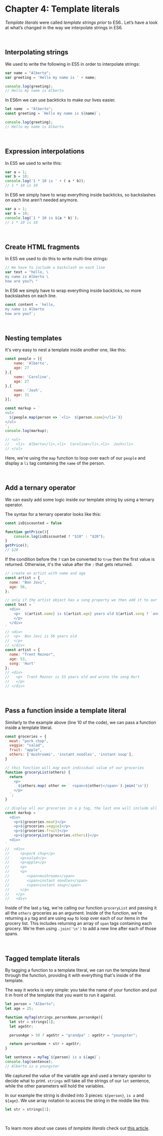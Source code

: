 # Chapter 4: Template literals

*Template literals* were called *template strings prior* to ES6.. Let’s have a look at what’s changed in the way we interpolate strings in ES6.

&nbsp;

## Interpolating strings

We used to write the following in ES5 in order to interpolate strings:

```JavaScript
var name = "Alberto";
var greeting = 'Hello my name is ' + name;

console.log(greeting);
// Hello my name is Alberto
```

In ES6m we can use backticks to make our lives easier.

```JavaScript
let name  = "Alberto";
const greeting = `Hello my name is ${name}`;

console.log(greeting);
// Hello my name is Alberto
```

&nbsp;

## Expression interpolations

In ES5 we used to write this:

```JavaScript
var a = 1;
var b = 10;
console.log('1 * 10 is ' + ( a * b));
// 1 * 10 is 10

```

In ES6 we simply have to wrap everything inside backticks, so backslashes on each line aren’t needed anymore.

```JavaScript
var a = 1;
var b = 10;
console.log(`1 * 10 is ${a * b}`);
// 1 * 10 is 10
```

&nbsp;

## Create HTML fragments

In ES5 we used to do this to write multi-line strings:

```JavaScript
// We have to include a backslash on each line
var text = "hello, \
my name is Alberto \
how are you?\ "
```

In ES6 we simply have to wrap everything inside backticks, no more backslashes on each line.

```JavaScript
const content = `hello,
my name is Alberto
how are you?`;
```

&nbsp;

## Nesting templates

It's very easy to nest a template inside another one, like this:

```javascript
const people = [{
	name: 'Alberto',
	age: 27
},{
	name: 'Caroline',
	age: 27
},{
	name: 'Josh',
	age: 31
}];

const markup = `
<ul>
  ${people.map(person => `<li>  ${person.name}</li>`)}
</ul>
`;
console.log(markup);

// <ul>
//   <li>  Alberto</li>,<li>  Caroline</li>,<li>  Josh</li>
// </ul>
```

Here, we're using the `map` function to loop over each of our `people` and display a `li` tag containing the `name` of the person.

&nbsp;

## Add a ternary operator

We can easily add some logic inside our template string by using a ternary operator.

The syntax for a ternary operator looks like this:

```javascript
const isDiscounted = false

function getPrice(){
	console.log(isDiscounted ? "$10" : "$20");
}
getPrice();
// $20
```

If the condition before the `?` can be converted to `true` then the first value is returned. Otherwise, it's the value after the `:` that gets returned.

```javascript
// create an artist with name and age
const artist = {
  name: "Bon Jovi",
  age: 56,
};

// only if the artist object has a song property we then add it to our paragraph, otherwise we return nothing
const text = `
  <div>
    <p>  ${artist.name} is ${artist.age} years old ${artist.song ? `and wrote the song ${artist.song}` : '' }
    </p>
  </div>
`
// <div>
//  <p>  Bon Jovi is 56 years old
//  </p>
// </div>
const artist = {
  name: "Trent Reznor",
  age: 53,
  song: 'Hurt'
};
// <div>
//   <p>  Trent Reznor is 53 years old and wrote the song Hurt
//   </p>
// </div>
```

&nbsp;

## Pass a function inside a template literal

Similarly to the example above (line 10 of the code), we can pass a function inside a template literal.

```javascript
const groceries = {
  meat: "pork chop",
  veggie: "salad",
  fruit: "apple",
  others: ['mushrooms', 'instant noodles', 'instant soup'],
}

// this function will map each individual value of our groceries
function groceryList(others) {
  return `
    <p>
      ${others.map( other => ` <span>${other}</span>`).join('\n')}
    </p>
  `;
}

// display all our groceries in a p tag, the last one will include all the one from the array **others**
const markup = `
  <div>
    <p>${groceries.meat}</p>
    <p>${groceries.veggie}</p>
    <p>${groceries.fruit}</p>
    <p>${groceryList(groceries.others)}</p>
  <div>
`
//  <div>
//     <p>pork chop</p>
//     <p>salad</p>
//     <p>apple</p>
//     <p>
//     <p>
//        <span>mushrooms</span>
//        <span>instant noodles</span>
//        <span>instant soup</span>
//     </p>
//   </p>
//   <div>
```

Inside of the last `p` tag, we're calling our function `groceryList` and passing it all the `others` groceries as an argument.
Inside of the function, we're returning a `p` tag and are using `map` to loop over each of our items in the grocery list. This includes returning an array of `span` tags containing each grocery. We're then using `.join('\n')` to add a new line after each of those spans.

&nbsp;

## Tagged template literals

By tagging a function to a template literal, we can run the template literal through the function, providing it with everything that's inside of the template.

The way it works is very simple: you take the name of your function and put it in front of the template that you want to run it against.

```javascript
let person = "Alberto";
let age = 25;

function myTag(strings,personName,personAge){
  let str = strings[1];
  let ageStr;

  personAge > 50 ? ageStr = "grandpa" : ageStr = "youngster";

  return personName + str + ageStr;
}

let sentence = myTag`${person} is a ${age}`;
console.log(sentence);
// Alberto is a youngster
```

We captured the value of the variable age and used a ternary operator to decide what to print.
`strings` will take all the strings of our `let` sentence, while the other parameters will hold the variables.

In our example the string is divided into 3 pieces: `${person}`, `is a` and `${age}`.
We use array notation to access the string in the middle like this:

```javascript
let str = strings[1];
```

&nbsp;

To learn more about use cases of *template literals* check out [this article](https://codeburst.io/javascript-es6-tagged-template-literals-a45c26e54761).
